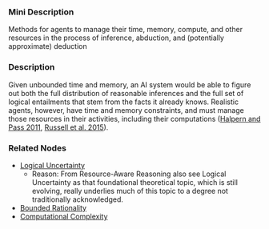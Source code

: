 ### Mini Description

Methods for agents to manage their time, memory, compute, and other resources in the process of inference, abduction, and (potentially approximate) deduction

### Description

Given unbounded time and memory, an AI system would be able to figure out both the full distribution of reasonable inferences and the full set of logical entailments that stem from the facts it already knows. Realistic agents, however, have time and memory constraints, and must manage those resources in their activities, including their computations ([Halpern and Pass 2011](http://www.cs.cornell.edu/~rafael/papers/compdec.pdf), [Russell et al. 2015](http://futureoflife.org/data/documents/research_priorities.pdf)).

### Related Nodes

- [Logical Uncertainty](/Value_Alignment/Foundations/Foundations_of_Rational_Agency/Logical_Uncertainty/Logical_Uncertainty.md)
	- Reason: From Resource-Aware Reasoning also see Logical Uncertainty as that foundational theoretical topic, which is still evolving, really underlies much of this topic to a degree not traditionally acknowledged.
- [Bounded Rationality](/Value_Alignment/Foundations/Foundations_of_Rational_Agency/Bounded_Rationality/Bounded_Rationality.md)
- [Computational Complexity](/Value_Alignment/Foundations/Projecting_Behavioral_Bounds/Computational_Complexity/Computational_Complexity.md)
